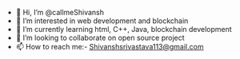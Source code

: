 - 👋 Hi, I’m @callmeShivansh
- 👀 I’m interested in web development and blockchain
- 🌱 I’m currently learning html, C++, Java, blockchain development
- 💞️ I’m looking to collaborate on open source project
- 📫 How to reach me:- Shivanshsrivastava113@gmail.com 

<!---
callmeShivansh/callmeShivansh is a ✨ special ✨ repository because its `README.md` (this file) appears on your GitHub profile.
You can click the Preview link to take a look at your changes.
--->
